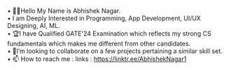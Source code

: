• 👋🏻Hello My Name is Abhishek Nagar.  
• I am Deeply Interested in Programming, App Development, UI/UX Designing, AI, ML.  
• 🏆I have Qualified GATE'24 Examination which reflects my strong CS fundamentals which makes me different from other candidates.  
• 🌱I’m looking to collaborate on a few projects pertaining a similar skill set.  
• 📫 How to reach me : links : https://linktr.ee/AbhishekNagar1  

